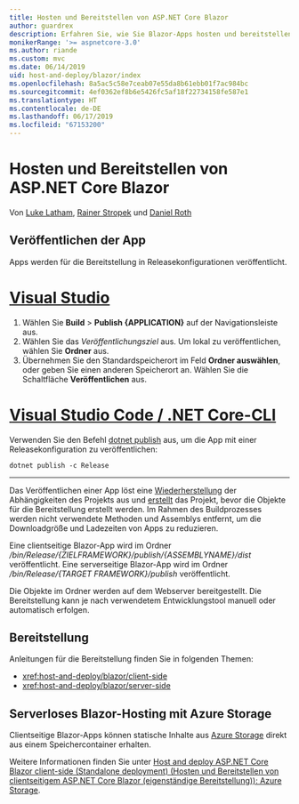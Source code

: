 ```yaml
---
title: Hosten und Bereitstellen von ASP.NET Core Blazor
author: guardrex
description: Erfahren Sie, wie Sie Blazor-Apps hosten und bereitstellen.
monikerRange: '>= aspnetcore-3.0'
ms.author: riande
ms.custom: mvc
ms.date: 06/14/2019
uid: host-and-deploy/blazor/index
ms.openlocfilehash: 8a5ac5c58e7ceab07e55da8b61ebb01f7ac984bc
ms.sourcegitcommit: 4ef0362ef8b6e5426fc5af18f22734158fe587e1
ms.translationtype: HT
ms.contentlocale: de-DE
ms.lasthandoff: 06/17/2019
ms.locfileid: "67153200"
---
```

# <a name="host-and-deploy-aspnet-core-blazor"></a>Hosten und Bereitstellen von ASP.NET Core Blazor

Von [Luke Latham](https://github.com/guardrex), [Rainer Stropek](https://www.timecockpit.com) und [Daniel Roth](https://github.com/danroth27)

## <a name="publish-the-app"></a>Veröffentlichen der App

Apps werden für die Bereitstellung in Releasekonfigurationen veröffentlicht.

# <a name="visual-studiotabvisual-studio"></a>[Visual Studio](#tab/visual-studio)

1. Wählen Sie **Build** > **Publish {APPLICATION}** auf der Navigationsleiste aus.
1. Wählen Sie das *Veröffentlichungsziel* aus. Um lokal zu veröffentlichen, wählen Sie **Ordner** aus.
1. Übernehmen Sie den Standardspeicherort im Feld **Ordner auswählen**, oder geben Sie einen anderen Speicherort an. Wählen Sie die Schaltfläche **Veröffentlichen** aus.

# <a name="visual-studio-code--net-core-clitabvisual-studio-codenetcore-cli"></a>[Visual Studio Code / .NET Core-CLI](#tab/visual-studio-code+netcore-cli)

Verwenden Sie den Befehl [dotnet publish](/dotnet/core/tools/dotnet-publish) aus, um die App mit einer Releasekonfiguration zu veröffentlichen:

```console
dotnet publish -c Release
```

---

Das Veröffentlichen einer App löst eine [Wiederherstellung](/dotnet/core/tools/dotnet-restore) der Abhängigkeiten des Projekts aus und [erstellt](/dotnet/core/tools/dotnet-build) das Projekt, bevor die Objekte für die Bereitstellung erstellt werden. Im Rahmen des Buildprozesses werden nicht verwendete Methoden und Assemblys entfernt, um die Downloadgröße und Ladezeiten von Apps zu reduzieren.

Eine clientseitige Blazor-App wird im Ordner */bin/Release/{ZIELFRAMEWORK}/publish/{ASSEMBLYNAME}/dist* veröffentlicht. Eine serverseitige Blazor-App wird im Ordner */bin/Release/{TARGET FRAMEWORK}/publish* veröffentlicht.

Die Objekte im Ordner werden auf dem Webserver bereitgestellt. Die Bereitstellung kann je nach verwendetem Entwicklungstool manuell oder automatisch erfolgen.

## <a name="deployment"></a>Bereitstellung

Anleitungen für die Bereitstellung finden Sie in folgenden Themen:

* <xref:host-and-deploy/blazor/client-side>
* <xref:host-and-deploy/blazor/server-side>

## <a name="blazor-serverless-hosting-with-azure-storage"></a>Serverloses Blazor-Hosting mit Azure Storage

Clientseitige Blazor-Apps können statische Inhalte aus [Azure Storage](https://azure.microsoft.com/services/storage/) direkt aus einem Speichercontainer erhalten.

Weitere Informationen finden Sie unter [Host and deploy ASP.NET Core Blazor client-side (Standalone deployment) (Hosten und Bereitstellen von clientseitigem ASP.NET Core Blazor (eigenständige Bereitstellung)): Azure Storage](xref:host-and-deploy/blazor/client-side#azure-storage).
